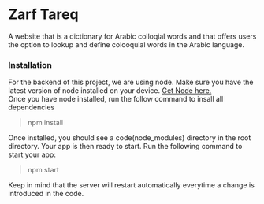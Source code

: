 # Zarf Tareq #
A website that is a dictionary for Arabic colloqial words and that offers users the option to lookup and define colooquial words in the Arabic language.


### Installation ###
For the backend of this project, we are using node. Make sure you have the latest version of node installed on your device. [Get Node here.](https://nodejs.org/en/)  
Once you have node installed, run the follow command to insall all dependencies  

> npm install

Once installed, you should see a code(node_modules) directory in the root directory. Your app is then ready to start. Run the following command to start your app:  

> npm start

Keep in mind that the server will restart automatically everytime a change is introduced in the code. 
